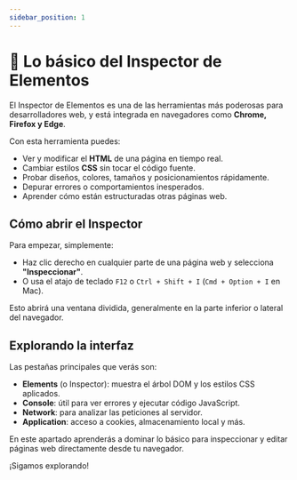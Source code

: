 ```yaml
---
sidebar_position: 1
---
```


# 🔻 Lo básico del Inspector de Elementos

El Inspector de Elementos es una de las herramientas más poderosas para desarrolladores web, y está integrada en navegadores como **Chrome, Firefox y Edge**.

Con esta herramienta puedes:

- Ver y modificar el **HTML** de una página en tiempo real.
- Cambiar estilos **CSS** sin tocar el código fuente.
- Probar diseños, colores, tamaños y posicionamientos rápidamente.
- Depurar errores o comportamientos inesperados.
- Aprender cómo están estructuradas otras páginas web.

## Cómo abrir el Inspector

Para empezar, simplemente:

- Haz clic derecho en cualquier parte de una página web y selecciona **"Inspeccionar"**.
- O usa el atajo de teclado `F12` o `Ctrl + Shift + I` (`Cmd + Option + I` en Mac).

Esto abrirá una ventana dividida, generalmente en la parte inferior o lateral del navegador.

## Explorando la interfaz

Las pestañas principales que verás son:

- **Elements** (o Inspector): muestra el árbol DOM y los estilos CSS aplicados.
- **Console**: útil para ver errores y ejecutar código JavaScript.
- **Network**: para analizar las peticiones al servidor.
- **Application**: acceso a cookies, almacenamiento local y más.

En este apartado aprenderás a dominar lo básico para inspeccionar y editar páginas web directamente desde tu navegador.

¡Sigamos explorando!
